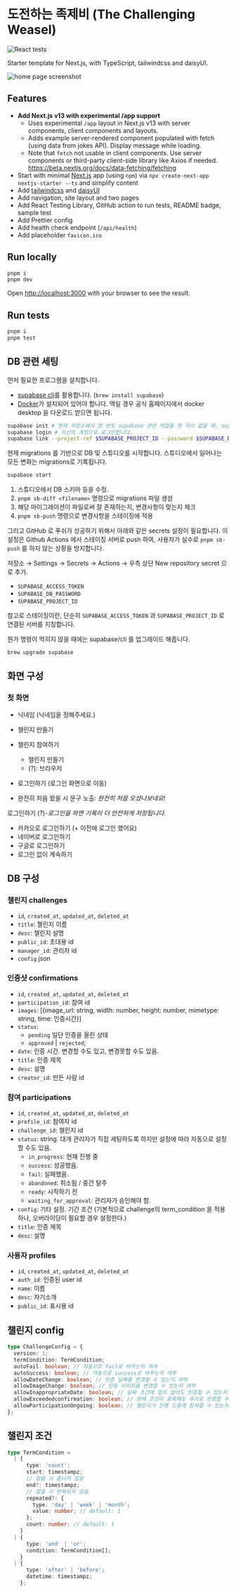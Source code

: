 # 도전하는 족제비 (The Challenging Weasel)

![React tests](https://github.com/challenging-weasel/weasel/actions/workflows/continuous-integration.yaml/badge.svg)

Starter template for Next.js, with TypeScript, tailwindcss and daisyUI.

![home page screenshot](nextjs-starter.png)

## Features

- **Add Next.js v13 with experimental /app support**
  - Uses experimental `/app` layout in Next.js v13 with server components, client components and layouts.
  - Adds example server-rendered component populated with fetch (using data from jokes API). Display message while loading.
  - Note that `fetch` not usable in client components. Use server components or third-party client-side library like Axios if needed. <https://beta.nextjs.org/docs/data-fetching/fetching>
- Start with minimal [Next.js](https://nextjs.org/) app (using `npm`) via `npx create-next-app nextjs-starter --ts` and simplify content
- Add [tailwindcss](https://tailwindcss.com/) and [daisyUI](https://daisyui.com)
- Add navigation, site layout and two pages
- Add React Testing Library, GitHub action to run tests, README badge, sample test
- Add Prettier config
- Add health check endpoint (`/api/health`)
- Add placeholder `favicon.ico`

## Run locally

```bash
pnpm i
pnpm dev
```

Open [http://localhost:3000](http://localhost:3000) with your browser to see the result.

## Run tests

```bash
pnpm i
pnpm test
```

## DB 관련 세팅

먼저 필요한 프로그램을 설치합니다.

- [supabase cli](https://supabase.com/docs/guides/cli)를 활용합니다. (`brew install supabase`)
- [Docker](https://www.docker.com/)가 설치되어 있어야 합니다. 맥일 경우 공식 홈페이지에서 docker desktop 을 다운로드 받으면 됩니다.

```bash
supabase init # 현재 저장소에서 한 번도 supabase 관련 작업을 한 적이 없을 때. supabse 폴더 생성됨.
supabase login # 자신의 계정으로 로그인합니다.
supabase link --project-ref $SUPABASE_PROJECT_ID --password $SUPABASE_DB_PASSWORD # .env 파일에서 불러옵니다.
```

현재 migrations 를 기반으로 DB 및 스튜디오를 시작합니다. 스튜디오에서 일어나는 모든 변화는 migrations로 기록됩니다.

```bash
supabase start
```

1. 스튜디오에서 DB 스키마 등을 수정.
2. `pnpm sb-diff <filename>` 명령으로 migrations 파일 생성
3. 해당 마이그레이션이 파일로써 잘 존재하는지, 변경사항이 맞는지 체크
4. `pnpm sb-push` 명령으로 변경사항을 스테이징에 적용

그리고 GitHub 로 푸쉬가 성공하기 위해서 아래와 같은 secrets 설정이 필요합니다. 이 설정은 Github Actions 에서 스테이징 서버로 push 하여, 사용자가 실수로 `pnpm sb-push` 를 하지 않는 상황을 방지합니다.

저장소 → Settings → Secrets → Actions → 우측 상단 New repository secret 으로 추가.

- `SUPABASE_ACCESS_TOKEN`
- `SUPABASE_DB_PASSWORD`
- `SUPABASE_PROJECT_ID`

참고로 스테이징이란, 단순히 `SUPABASE_ACCESS_TOKEN` 과 `SUPABASE_PROJECT_ID` 로 연결된 서버를 지칭합니다.

뭔가 명령이 먹히지 않을 때에는 supabase/cli 를 업그레이드 해줍니다.

```sh
brew upgrade supabase
```

## 화면 구성

### 첫 화면

- 닉네임 (닉네임을 정해주세요.)

- 챌린지 만들기
- 챌린지 참여하기

  - 챌린지 만들기
  - (?): 브라우저

- 로그인하기 (로그인 화면으로 이동)

- 완전히 처음 왔을 시 문구 노출: _완전히 처음 오셨나보네요!_

로그인하기 (?)-_로그인을 하면 기록이 더 안전하게 저장됩니다._

- 카카오로 로그인하기 (+ 이전에 로그인 했어요)
- 네이버로 로그인하기
- 구글로 로그인하기
- 로그인 없이 계속하기

## DB 구성

### 챌린지 challenges

- `id`, `created_at`, `updated_at`, `deleted_at`
- `title`: 챌린지 이름
- `desc`: 챌린지 설명
- `public_id`: 초대용 id
- `manager_id`: 관리자 id
- `config` json

### 인증샷 confirmations

- `id`, `created_at`, `updated_at`, `deleted_at`
- `participation_id`: 참여 id
- `images`: [{image_url: string, width: number, height: number, mimetype: string, time: 인증시간}]
- `status`:
  - `pending` 일단 인증을 올린 상태
  - `approved` | `rejected`;
- `date`: 인증 시간. 변경할 수도 있고, 변경못할 수도 있음.
- `title`: 인증 제목
- `desc`: 설명
- `creator_id`: 만든 사람 id

### 참여 participations

- `id`, `created_at`, `updated_at`, `deleted_at`
- `profile_id`: 참여자 id
- `challenge_id`: 챌린지 id
- `status`: string. 대개 관리자가 직접 세팅하도록 하지만 설정에 따라 자동으로 설정할 수도 있음.
  - `in_progress`: 현재 진행 중
  - `success`: 성공했음.
  - `fail`: 실패했음.
  - `abandoned`: 취소됨 / 중간 탈주
  - `ready`: 시작하기 전
  - `waiting_for_approval`: 관리자가 승인해야 함.
- `config`: 기타 설정. 기간 조건 (기본적으로 challenge의 term_condition 을 적용하나, 오버라이딩이 필요할 경우 설정한다.)
- `title`: 인증 제목
- `desc`: 설명

### 사용자 profiles

- `id`, `created_at`, `updated_at`, `deleted_at`
- `auth_id`: 인증된 user id
- `name`: 이름
- `desc`: 자기소개
- `public_id`: 표시용 id

## 챌린지 config

```ts
type ChallengeConfig = {
  version: 1;
  termCondition: TermCondition;
  autoFail: boolean; // 자동으로 fail로 바꾸는지 여부
  autoSuccess: boolean; // 자동으로 success로 바꾸는지 여부
  allowDateChange: boolean; // 인증 날짜를 변경할 수 있는지 여부
  allowImageChange: boolean; // 인증 이미지를 변경할 수 있는지 여부
  allowInappropriateDate: boolean; // 날짜 조건에 맞지 않아도 인증할 수 있는지 여부
  allowExceededconfirmation: boolean; // 현재 조건이 충족해도 추가로 인증할 수 있는지 여부 (기록 남기기 용도..?)
  allowParticipationOngoing: boolean; // 챌린지가 진행 도중에 참여할 수 있는지 여부
};
```

## 챌린지 조건

```ts
type TermCondition =
  | {
      type: 'count';
      start: timestampz;
      // 없을 시 끝나지 않음
      end?: timestampz;
      // 없을 시 반복되지 않음
      repeated?: {
        type: 'day' | 'week' | 'month';
        value: number; // default: 1
      };
      count: number; // default: 1
    }
  | {
      type: 'and' | 'or';
      condition: TermCondition[];
    }
  | {
      type: 'after' | 'before';
      datetime: timestampz;
    };
```

